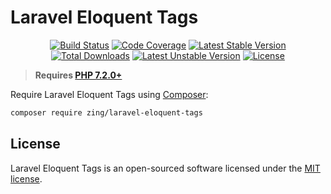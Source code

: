 # Laravel Eloquent Tags
<p align="center">
<a href="https://github.com/zingimmick/laravel-eloquent-tags/actions"><img src="https://github.com/zingimmick/laravel-eloquent-tags/workflows/tests/badge.svg" alt="Build Status"></a>
<a href="https://codecov.io/gh/zingimmick/laravel-eloquent-tags"><img src="https://codecov.io/gh/zingimmick/laravel-eloquent-tags/branch/master/graph/badge.svg" alt="Code Coverage" /></a>
<a href="https://packagist.org/packages/zing/laravel-eloquent-tags"><img src="https://poser.pugx.org/zing/laravel-eloquent-tags/v/stable.svg" alt="Latest Stable Version"></a>
<a href="https://packagist.org/packages/zing/laravel-eloquent-tags"><img src="https://poser.pugx.org/zing/laravel-eloquent-tags/downloads" alt="Total Downloads"></a>
<a href="https://packagist.org/packages/zing/laravel-eloquent-tags"><img src="https://poser.pugx.org/zing/laravel-eloquent-tags/v/unstable.svg" alt="Latest Unstable Version"></a>
<a href="https://packagist.org/packages/zing/laravel-eloquent-tags"><img src="https://poser.pugx.org/zing/laravel-eloquent-tags/license" alt="License"></a>
</p>

> **Requires [PHP 7.2.0+](https://php.net/releases/)**

Require Laravel Eloquent Tags using [Composer](https://getcomposer.org):

```bash
composer require zing/laravel-eloquent-tags
```

## License

Laravel Eloquent Tags is an open-sourced software licensed under the [MIT license](LICENSE).

